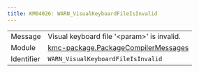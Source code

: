 ```yaml
---
title: KM04026: WARN_VisualKeyboardFileIsInvalid
---
```


|            |           |
|------------|---------- |
| Message    | Visual keyboard file '&lt;param&gt;' is invalid\. |
| Module     | [kmc-package.PackageCompilerMessages](kmc-package.packagecompilermessages) |
| Identifier | `WARN_VisualKeyboardFileIsInvalid` |


